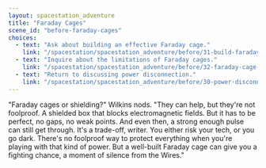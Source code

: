 ```yaml
---
layout: spacestation_adventure
title: "Faraday Cages"
scene_id: "before-faraday-cages"
choices:
  - text: "Ask about building an effective Faraday cage."
    link: "/spacestation/spacestation_adventure/before/31-build-faraday-cage/"
  - text: "Inquire about the limitations of Faraday cages."
    link: "/spacestation/spacestation_adventure/before/32-faraday-cage-limitations/"
  - text: "Return to discussing power disconnection."
    link: "/spacestation/spacestation_adventure/before/30-power-disconnection/"
---
```


"Faraday cages or shielding?" Wilkins nods. "They can help, but they're not foolproof. A shielded box that blocks electromagnetic fields. But it has to be perfect, no gaps, no weak points. And even then, a strong enough pulse can still get through. It's a trade-off, writer. You either risk your tech, or you go dark. There's no foolproof way to protect everything when you're playing with that kind of power. But a well-built Faraday cage can give you a fighting chance, a moment of silence from the Wires."
